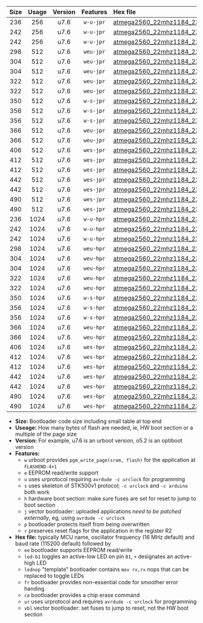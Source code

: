 |Size|Usage|Version|Features|Hex file|
|:-:|:-:|:-:|:-:|:--|
|236|256|u7.6|`w-u-jpr`|[atmega2560_22mhz1184_230400bps_ur_vbl.hex](https://raw.githubusercontent.com/stefanrueger/urboot/main/bootloaders/atmega2560/fcpu_22mhz1184/230400_bps/atmega2560_22mhz1184_230400bps_ur_vbl.hex)|
|242|256|u7.6|`w-u-jpr`|[atmega2560_22mhz1184_230400bps_led+b7_ur_vbl.hex](https://raw.githubusercontent.com/stefanrueger/urboot/main/bootloaders/atmega2560/fcpu_22mhz1184/230400_bps/atmega2560_22mhz1184_230400bps_led+b7_ur_vbl.hex)|
|242|256|u7.6|`w-u-jpr`|[atmega2560_22mhz1184_230400bps_lednop_ur_vbl.hex](https://raw.githubusercontent.com/stefanrueger/urboot/main/bootloaders/atmega2560/fcpu_22mhz1184/230400_bps/atmega2560_22mhz1184_230400bps_lednop_ur_vbl.hex)|
|298|512|u7.6|`weu-jpr`|[atmega2560_22mhz1184_230400bps_ee_ur_vbl.hex](https://raw.githubusercontent.com/stefanrueger/urboot/main/bootloaders/atmega2560/fcpu_22mhz1184/230400_bps/atmega2560_22mhz1184_230400bps_ee_ur_vbl.hex)|
|304|512|u7.6|`weu-jpr`|[atmega2560_22mhz1184_230400bps_ee_led+b7_ur_vbl.hex](https://raw.githubusercontent.com/stefanrueger/urboot/main/bootloaders/atmega2560/fcpu_22mhz1184/230400_bps/atmega2560_22mhz1184_230400bps_ee_led+b7_ur_vbl.hex)|
|304|512|u7.6|`weu-jpr`|[atmega2560_22mhz1184_230400bps_ee_lednop_ur_vbl.hex](https://raw.githubusercontent.com/stefanrueger/urboot/main/bootloaders/atmega2560/fcpu_22mhz1184/230400_bps/atmega2560_22mhz1184_230400bps_ee_lednop_ur_vbl.hex)|
|322|512|u7.6|`weu-jpr`|[atmega2560_22mhz1184_230400bps_ee_led+b7_fr_ur_vbl.hex](https://raw.githubusercontent.com/stefanrueger/urboot/main/bootloaders/atmega2560/fcpu_22mhz1184/230400_bps/atmega2560_22mhz1184_230400bps_ee_led+b7_fr_ur_vbl.hex)|
|322|512|u7.6|`weu-jpr`|[atmega2560_22mhz1184_230400bps_ee_lednop_fr_ur_vbl.hex](https://raw.githubusercontent.com/stefanrueger/urboot/main/bootloaders/atmega2560/fcpu_22mhz1184/230400_bps/atmega2560_22mhz1184_230400bps_ee_lednop_fr_ur_vbl.hex)|
|350|512|u7.6|`w-s-jpr`|[atmega2560_22mhz1184_230400bps_vbl.hex](https://raw.githubusercontent.com/stefanrueger/urboot/main/bootloaders/atmega2560/fcpu_22mhz1184/230400_bps/atmega2560_22mhz1184_230400bps_vbl.hex)|
|356|512|u7.6|`w-s-jpr`|[atmega2560_22mhz1184_230400bps_led+b7_vbl.hex](https://raw.githubusercontent.com/stefanrueger/urboot/main/bootloaders/atmega2560/fcpu_22mhz1184/230400_bps/atmega2560_22mhz1184_230400bps_led+b7_vbl.hex)|
|356|512|u7.6|`w-s-jpr`|[atmega2560_22mhz1184_230400bps_lednop_vbl.hex](https://raw.githubusercontent.com/stefanrueger/urboot/main/bootloaders/atmega2560/fcpu_22mhz1184/230400_bps/atmega2560_22mhz1184_230400bps_lednop_vbl.hex)|
|366|512|u7.6|`weu-jpr`|[atmega2560_22mhz1184_230400bps_ee_led+b7_fr_ce_ur_vbl.hex](https://raw.githubusercontent.com/stefanrueger/urboot/main/bootloaders/atmega2560/fcpu_22mhz1184/230400_bps/atmega2560_22mhz1184_230400bps_ee_led+b7_fr_ce_ur_vbl.hex)|
|366|512|u7.6|`weu-jpr`|[atmega2560_22mhz1184_230400bps_ee_lednop_fr_ce_ur_vbl.hex](https://raw.githubusercontent.com/stefanrueger/urboot/main/bootloaders/atmega2560/fcpu_22mhz1184/230400_bps/atmega2560_22mhz1184_230400bps_ee_lednop_fr_ce_ur_vbl.hex)|
|406|512|u7.6|`wes-jpr`|[atmega2560_22mhz1184_230400bps_ee_vbl.hex](https://raw.githubusercontent.com/stefanrueger/urboot/main/bootloaders/atmega2560/fcpu_22mhz1184/230400_bps/atmega2560_22mhz1184_230400bps_ee_vbl.hex)|
|412|512|u7.6|`wes-jpr`|[atmega2560_22mhz1184_230400bps_ee_led+b7_vbl.hex](https://raw.githubusercontent.com/stefanrueger/urboot/main/bootloaders/atmega2560/fcpu_22mhz1184/230400_bps/atmega2560_22mhz1184_230400bps_ee_led+b7_vbl.hex)|
|412|512|u7.6|`wes-jpr`|[atmega2560_22mhz1184_230400bps_ee_lednop_vbl.hex](https://raw.githubusercontent.com/stefanrueger/urboot/main/bootloaders/atmega2560/fcpu_22mhz1184/230400_bps/atmega2560_22mhz1184_230400bps_ee_lednop_vbl.hex)|
|442|512|u7.6|`wes-jpr`|[atmega2560_22mhz1184_230400bps_ee_led+b7_fr_vbl.hex](https://raw.githubusercontent.com/stefanrueger/urboot/main/bootloaders/atmega2560/fcpu_22mhz1184/230400_bps/atmega2560_22mhz1184_230400bps_ee_led+b7_fr_vbl.hex)|
|442|512|u7.6|`wes-jpr`|[atmega2560_22mhz1184_230400bps_ee_lednop_fr_vbl.hex](https://raw.githubusercontent.com/stefanrueger/urboot/main/bootloaders/atmega2560/fcpu_22mhz1184/230400_bps/atmega2560_22mhz1184_230400bps_ee_lednop_fr_vbl.hex)|
|490|512|u7.6|`wes-jpr`|[atmega2560_22mhz1184_230400bps_ee_led+b7_fr_ce_vbl.hex](https://raw.githubusercontent.com/stefanrueger/urboot/main/bootloaders/atmega2560/fcpu_22mhz1184/230400_bps/atmega2560_22mhz1184_230400bps_ee_led+b7_fr_ce_vbl.hex)|
|490|512|u7.6|`wes-jpr`|[atmega2560_22mhz1184_230400bps_ee_lednop_fr_ce_vbl.hex](https://raw.githubusercontent.com/stefanrueger/urboot/main/bootloaders/atmega2560/fcpu_22mhz1184/230400_bps/atmega2560_22mhz1184_230400bps_ee_lednop_fr_ce_vbl.hex)|
|236|1024|u7.6|`w-u-hpr`|[atmega2560_22mhz1184_230400bps_ur.hex](https://raw.githubusercontent.com/stefanrueger/urboot/main/bootloaders/atmega2560/fcpu_22mhz1184/230400_bps/atmega2560_22mhz1184_230400bps_ur.hex)|
|242|1024|u7.6|`w-u-hpr`|[atmega2560_22mhz1184_230400bps_led+b7_ur.hex](https://raw.githubusercontent.com/stefanrueger/urboot/main/bootloaders/atmega2560/fcpu_22mhz1184/230400_bps/atmega2560_22mhz1184_230400bps_led+b7_ur.hex)|
|242|1024|u7.6|`w-u-hpr`|[atmega2560_22mhz1184_230400bps_lednop_ur.hex](https://raw.githubusercontent.com/stefanrueger/urboot/main/bootloaders/atmega2560/fcpu_22mhz1184/230400_bps/atmega2560_22mhz1184_230400bps_lednop_ur.hex)|
|298|1024|u7.6|`weu-hpr`|[atmega2560_22mhz1184_230400bps_ee_ur.hex](https://raw.githubusercontent.com/stefanrueger/urboot/main/bootloaders/atmega2560/fcpu_22mhz1184/230400_bps/atmega2560_22mhz1184_230400bps_ee_ur.hex)|
|304|1024|u7.6|`weu-hpr`|[atmega2560_22mhz1184_230400bps_ee_led+b7_ur.hex](https://raw.githubusercontent.com/stefanrueger/urboot/main/bootloaders/atmega2560/fcpu_22mhz1184/230400_bps/atmega2560_22mhz1184_230400bps_ee_led+b7_ur.hex)|
|304|1024|u7.6|`weu-hpr`|[atmega2560_22mhz1184_230400bps_ee_lednop_ur.hex](https://raw.githubusercontent.com/stefanrueger/urboot/main/bootloaders/atmega2560/fcpu_22mhz1184/230400_bps/atmega2560_22mhz1184_230400bps_ee_lednop_ur.hex)|
|322|1024|u7.6|`weu-hpr`|[atmega2560_22mhz1184_230400bps_ee_led+b7_fr_ur.hex](https://raw.githubusercontent.com/stefanrueger/urboot/main/bootloaders/atmega2560/fcpu_22mhz1184/230400_bps/atmega2560_22mhz1184_230400bps_ee_led+b7_fr_ur.hex)|
|322|1024|u7.6|`weu-hpr`|[atmega2560_22mhz1184_230400bps_ee_lednop_fr_ur.hex](https://raw.githubusercontent.com/stefanrueger/urboot/main/bootloaders/atmega2560/fcpu_22mhz1184/230400_bps/atmega2560_22mhz1184_230400bps_ee_lednop_fr_ur.hex)|
|350|1024|u7.6|`w-s-hpr`|[atmega2560_22mhz1184_230400bps.hex](https://raw.githubusercontent.com/stefanrueger/urboot/main/bootloaders/atmega2560/fcpu_22mhz1184/230400_bps/atmega2560_22mhz1184_230400bps.hex)|
|356|1024|u7.6|`w-s-hpr`|[atmega2560_22mhz1184_230400bps_led+b7.hex](https://raw.githubusercontent.com/stefanrueger/urboot/main/bootloaders/atmega2560/fcpu_22mhz1184/230400_bps/atmega2560_22mhz1184_230400bps_led+b7.hex)|
|356|1024|u7.6|`w-s-hpr`|[atmega2560_22mhz1184_230400bps_lednop.hex](https://raw.githubusercontent.com/stefanrueger/urboot/main/bootloaders/atmega2560/fcpu_22mhz1184/230400_bps/atmega2560_22mhz1184_230400bps_lednop.hex)|
|366|1024|u7.6|`weu-hpr`|[atmega2560_22mhz1184_230400bps_ee_led+b7_fr_ce_ur.hex](https://raw.githubusercontent.com/stefanrueger/urboot/main/bootloaders/atmega2560/fcpu_22mhz1184/230400_bps/atmega2560_22mhz1184_230400bps_ee_led+b7_fr_ce_ur.hex)|
|366|1024|u7.6|`weu-hpr`|[atmega2560_22mhz1184_230400bps_ee_lednop_fr_ce_ur.hex](https://raw.githubusercontent.com/stefanrueger/urboot/main/bootloaders/atmega2560/fcpu_22mhz1184/230400_bps/atmega2560_22mhz1184_230400bps_ee_lednop_fr_ce_ur.hex)|
|406|1024|u7.6|`wes-hpr`|[atmega2560_22mhz1184_230400bps_ee.hex](https://raw.githubusercontent.com/stefanrueger/urboot/main/bootloaders/atmega2560/fcpu_22mhz1184/230400_bps/atmega2560_22mhz1184_230400bps_ee.hex)|
|412|1024|u7.6|`wes-hpr`|[atmega2560_22mhz1184_230400bps_ee_led+b7.hex](https://raw.githubusercontent.com/stefanrueger/urboot/main/bootloaders/atmega2560/fcpu_22mhz1184/230400_bps/atmega2560_22mhz1184_230400bps_ee_led+b7.hex)|
|412|1024|u7.6|`wes-hpr`|[atmega2560_22mhz1184_230400bps_ee_lednop.hex](https://raw.githubusercontent.com/stefanrueger/urboot/main/bootloaders/atmega2560/fcpu_22mhz1184/230400_bps/atmega2560_22mhz1184_230400bps_ee_lednop.hex)|
|442|1024|u7.6|`wes-hpr`|[atmega2560_22mhz1184_230400bps_ee_led+b7_fr.hex](https://raw.githubusercontent.com/stefanrueger/urboot/main/bootloaders/atmega2560/fcpu_22mhz1184/230400_bps/atmega2560_22mhz1184_230400bps_ee_led+b7_fr.hex)|
|442|1024|u7.6|`wes-hpr`|[atmega2560_22mhz1184_230400bps_ee_lednop_fr.hex](https://raw.githubusercontent.com/stefanrueger/urboot/main/bootloaders/atmega2560/fcpu_22mhz1184/230400_bps/atmega2560_22mhz1184_230400bps_ee_lednop_fr.hex)|
|490|1024|u7.6|`wes-hpr`|[atmega2560_22mhz1184_230400bps_ee_led+b7_fr_ce.hex](https://raw.githubusercontent.com/stefanrueger/urboot/main/bootloaders/atmega2560/fcpu_22mhz1184/230400_bps/atmega2560_22mhz1184_230400bps_ee_led+b7_fr_ce.hex)|
|490|1024|u7.6|`wes-hpr`|[atmega2560_22mhz1184_230400bps_ee_lednop_fr_ce.hex](https://raw.githubusercontent.com/stefanrueger/urboot/main/bootloaders/atmega2560/fcpu_22mhz1184/230400_bps/atmega2560_22mhz1184_230400bps_ee_lednop_fr_ce.hex)|

- **Size:** Bootloader code size including small table at top end
- **Useage:** How many bytes of flash are needed, ie, HW boot section or a multiple of the page size
- **Version:** For example, u7.6 is an urboot version, o5.2 is an optiboot version
- **Features:**
  + `w` urboot provides `pgm_write_page(sram, flash)` for the application at `FLASHEND-4+1`
  + `e` EEPROM read/write support
  + `u` uses urprotocol requiring `avrdude -c urclock` for programming
  + `s` uses skeleton of STK500v1 protocol; `-c urclock` and `-c arduino` both work
  + `h` hardware boot section: make sure fuses are set for reset to jump to boot section
  + `j` vector bootloader: uploaded applications *need to be patched externally*, eg, using `avrdude -c urclock`
  + `p` bootloader protects itself from being overwritten
  + `r` preserves reset flags for the application in the register R2
- **Hex file:** typically MCU name, oscillator frequency (16 MHz default) and baud rate (115200 default) followed by
  + `ee` bootloader supports EEPROM read/write
  + `led-b1` toggles an active-low LED on pin `B1`, `+` designates an active-high LED
  + `lednop` "template" bootloader contains `mov rx,rx` nops that can be replaced to toggle LEDs
  + `fr` bootloader provides non-essential code for smoother error handing
  + `ce` bootloader provides a chip erase command
  + `ur` uses urprotocol and requires `avrdude -c urclock` for programming
  + `vbl` vector bootloader: set fuses to jump to reset, not the HW boot section
